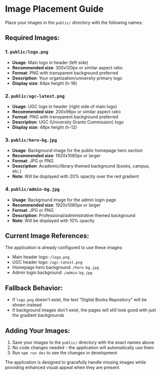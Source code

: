 # Image Placement Guide

Place your images in the `public/` directory with the following names:

## Required Images:

### 1. `public/logo.png`
- **Usage**: Main logo in header (left side)
- **Recommended size**: 300x120px or similar aspect ratio
- **Format**: PNG with transparent background preferred
- **Description**: Your organization/university primary logo
- **Display size**: 64px height (h-16)

### 2. `public/ugc-latest.png`
- **Usage**: UGC logo in header (right side of main logo)
- **Recommended size**: 200x96px or similar aspect ratio
- **Format**: PNG with transparent background preferred
- **Description**: UGC (University Grants Commission) logo
- **Display size**: 48px height (h-12)

### 3. `public/hero-bg.jpg`
- **Usage**: Background image for the public homepage hero section
- **Recommended size**: 1920x1080px or larger
- **Format**: JPG or PNG
- **Description**: Academic/library themed background (books, campus, etc.)
- **Note**: Will be displayed with 20% opacity over the red gradient

### 4. `public/admin-bg.jpg`
- **Usage**: Background image for the admin login page
- **Recommended size**: 1920x1080px or larger  
- **Format**: JPG or PNG
- **Description**: Professional/administrative themed background
- **Note**: Will be displayed with 10% opacity

## Current Image References:

The application is already configured to use these images:

- Main header logo: `/logo.png`
- UGC header logo: `/ugc-latest.png`
- Homepage hero background: `/hero-bg.jpg`
- Admin login background: `/admin-bg.jpg`

## Fallback Behavior:

- If `logo.png` doesn't exist, the text "Digital Books Repository" will be shown instead
- If background images don't exist, the pages will still look good with just the gradient backgrounds

## Adding Your Images:

1. Save your images to the `public/` directory with the exact names above
2. No code changes needed - the application will automatically use them
3. Run `npm run dev` to see the changes in development

The application is designed to gracefully handle missing images while providing enhanced visual appeal when they are present.